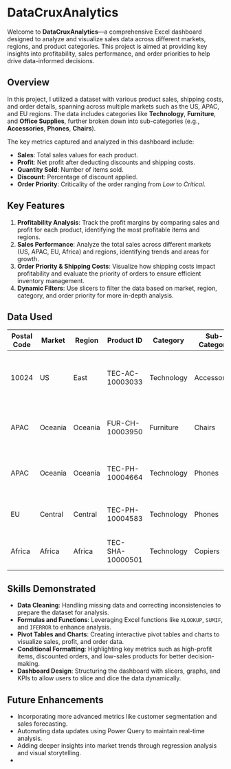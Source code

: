 # DataCruxAnalytics

Welcome to **DataCruxAnalytics**—a comprehensive Excel dashboard designed to analyze and visualize sales data across different markets, regions, and product categories. This project is aimed at providing key insights into profitability, sales performance, and order priorities to help drive data-informed decisions.

## Overview

In this project, I utilized a dataset with various product sales, shipping costs, and order details, spanning across multiple markets such as the US, APAC, and EU regions. The data includes categories like **Technology**, **Furniture**, and **Office Supplies**, further broken down into sub-categories (e.g., **Accessories**, **Phones**, **Chairs**).

The key metrics captured and analyzed in this dashboard include:
- **Sales**: Total sales values for each product.
- **Profit**: Net profit after deducting discounts and shipping costs.
- **Quantity Sold**: Number of items sold.
- **Discount**: Percentage of discount applied.
- **Order Priority**: Criticality of the order ranging from *Low* to *Critical*.
  
## Key Features

1. **Profitability Analysis**: Track the profit margins by comparing sales and profit for each product, identifying the most profitable items and regions.
2. **Sales Performance**: Analyze the total sales across different markets (US, APAC, EU, Africa) and regions, identifying trends and areas for growth.
3. **Order Priority & Shipping Costs**: Visualize how shipping costs impact profitability and evaluate the priority of orders to ensure efficient inventory management.
4. **Dynamic Filters**: Use slicers to filter the data based on market, region, category, and order priority for more in-depth analysis.

## Data Used

| **Postal Code** | **Market** | **Region** | **Product ID**       | **Category**  | **Sub-Category** | **Product Name**                               | **Sales**  | **Quantity** | **Discount** | **Profit** | **Shipping Cost** | **Order Priority** |
|-----------------|------------|------------|----------------------|---------------|------------------|-------------------------------------------------|------------|--------------|--------------|------------|-------------------|--------------------|
| 10024           | US         | East       | TEC-AC-10003033       | Technology    | Accessories      | Plantronics CS510 - Over-the-Head Wireless Headset | 2309.65    | 7            | 0            | 762.18     | 933.57            | Critical            |
| APAC            | Oceania    | Oceania    | FUR-CH-10003950       | Furniture     | Chairs           | Novimex Executive Leather Armchair, Black         | 3709.39    | 9            | 0.1          | -288.76    | 923.63            | Critical            |
| APAC            | Oceania    | Oceania    | TEC-PH-10004664       | Technology    | Phones           | Nokia Smart Phone, with Caller ID                | 5175.17    | 9            | 0.1          | 919.97     | 915.49            | Medium              |
| EU              | Central    | Central    | TEC-PH-10004583       | Technology    | Phones           | Motorola Smart Phone, Cordless                   | 2892.51    | 5            | 0.1          | -96.54     | 910.16            | Medium              |
| Africa          | Africa     | Africa     | TEC-SHA-10000501      | Technology    | Copiers          | Sharp Wireless Fax, High-Speed                   | 2832.96    | 8            | 0            | 311.52     | 903.04            | Critical            |

## Skills Demonstrated
- **Data Cleaning**: Handling missing data and correcting inconsistencies to prepare the dataset for analysis.
- **Formulas and Functions**: Leveraging Excel functions like `XLOOKUP`, `SUMIF`, and `IFERROR` to enhance analysis.
- **Pivot Tables and Charts**: Creating interactive pivot tables and charts to visualize sales, profit, and order data.
- **Conditional Formatting**: Highlighting key metrics such as high-profit items, discounted orders, and low-sales products for better decision-making.
- **Dashboard Design**: Structuring the dashboard with slicers, graphs, and KPIs to allow users to slice and dice the data dynamically.

## Future Enhancements
- Incorporating more advanced metrics like customer segmentation and sales forecasting.
- Automating data updates using Power Query to maintain real-time analysis.
- Adding deeper insights into market trends through regression analysis and visual storytelling.
- 
